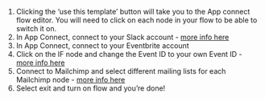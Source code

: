 1. Clicking the ‘use this template’ button will take you to the App connect flow editor. You will need to click on each node in your flow to be able to switch it on. 
1. In App Connect, connect to your Slack account - [more info here](https://developer.ibm.com/integration/docs/app-connect/how-to-guides-for-apps/use-ibm-app-connect-slack/) 
1. In App Connect, connect to your Eventbrite account 
1. Click on the IF node and change the Event ID to your own Event ID - [more info here](https://developer.ibm.com/integration/docs/app-connect/how-to-guides-for-apps/use-ibm-app-connect-eventbrite/) 
1. Connect to Mailchimp and select different mailing lists for each Mailchimp node - [more info here](https://developer.ibm.com/integration/docs/app-connect/how-to-guides-for-apps/use-ibm-app-connect-mailchimp/)
1. Select exit and turn on flow and you’re done!
